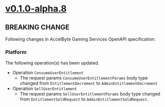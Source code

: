 # [v0.1.0-alpha.8]

## BREAKING CHANGE

Following changes in AccelByte Gaming Services OpenAPI specification:

### Platform

The following operation(s) has been updated.

- Operation `ConsumeUserEntitlement`
    - The request params `ConsumeUserEntitlementParams` body type changed from `EntitlementDecrement`
      to `AdminEntitlementDecrement`
- Operation `SellUserEntitlement`
    - The request params `SellUserEntitlementParams` body type changed from `EntitlementSoldRequest`
      to `AdminEntitlementSoldRequest`.

[v0.1.0-alpha.8]: https://github.com/AccelByte/accelbyte-go-modular-sdk/compare/platform-sdk/v0.1.0-alpha.7..v0.1.0-alpha.8